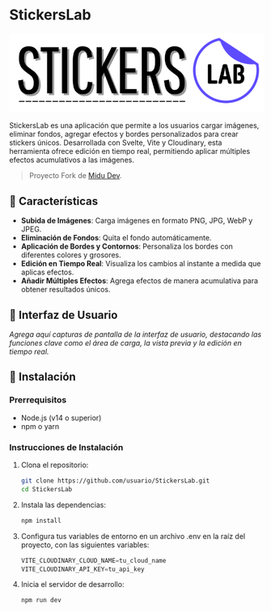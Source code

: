 # StickersLab

![Texto alternativo](/public/logo.png)

StickersLab es una aplicación que permite a los usuarios cargar imágenes, eliminar fondos, agregar efectos y bordes personalizados para crear stickers únicos. Desarrollada con Svelte, Vite y Cloudinary, esta herramienta ofrece edición en tiempo real, permitiendo aplicar múltiples efectos acumulativos a las imágenes.

> Proyecto Fork de [Midu Dev](https://github.com/midudev).

## 🌟 Características

- **Subida de Imágenes**: Carga imágenes en formato PNG, JPG, WebP y JPEG.
- **Eliminación de Fondos**: Quita el fondo automáticamente.
- **Aplicación de Bordes y Contornos**: Personaliza los bordes con diferentes colores y grosores.
- **Edición en Tiempo Real**: Visualiza los cambios al instante a medida que aplicas efectos.
- **Añadir Múltiples Efectos**: Agrega efectos de manera acumulativa para obtener resultados únicos.

## 📸 Interfaz de Usuario

_Agrega aquí capturas de pantalla de la interfaz de usuario, destacando las funciones clave como el área de carga, la vista previa y la edición en tiempo real._

## 🚀 Instalación

### Prerrequisitos

- Node.js (v14 o superior)
- npm o yarn

### Instrucciones de Instalación

1. Clona el repositorio:

   ```bash
   git clone https://github.com/usuario/StickersLab.git
   cd StickersLab
   ```

2. Instala las dependencias:

   ```js
   npm install
   ```

3. Configura tus variables de entorno en un archivo .env  en la raíz del proyecto, con las siguientes variables:

   ```js
   VITE_CLOUDINARY_CLOUD_NAME=tu_cloud_name
   VITE_CLOUDINARY_API_KEY=tu_api_key
   ```

4. Inicia el servidor de desarrollo:

   ```js
   npm run dev
   ```
